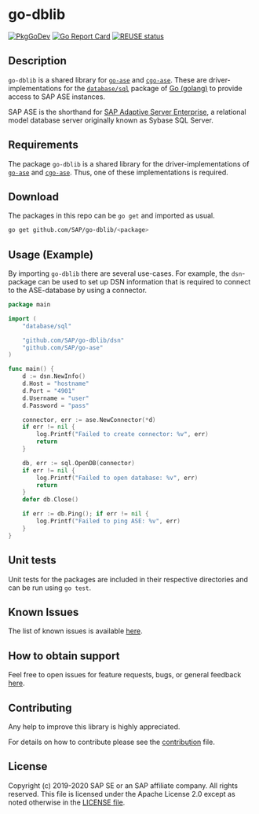 <!--
SPDX-FileCopyrightText: 2020 SAP SE

SPDX-License-Identifier: Apache-2.0
-->

# go-dblib

[![PkgGoDev](https://pkg.go.dev/badge/github.com/SAP/go-dblib)](https://pkg.go.dev/github.com/SAP/go-dblib)
[![Go Report Card](https://goreportcard.com/badge/github.com/SAP/go-dblib)](https://goreportcard.com/report/github.com/SAP/go-dblib)
[![REUSE
status](https://api.reuse.software/badge/github.com/SAP/go-dblib)](https://api.reuse.software/info/github.com/SAP/go-dblib)

## Description

`go-dblib` is a shared library for [`go-ase`][purego] and
[`cgo-ase`][cgo]. These are driver-implementations for the
[`database/sql`][pkg-database-sql] package of [Go (golang)][go] to
provide access to SAP ASE instances.

SAP ASE is the shorthand for [SAP Adaptive Server Enterprise][sap-ase],
a relational model database server originally known as Sybase SQL
Server.

## Requirements

The package `go-dblib` is a shared library for the
driver-implementations of [`go-ase`][purego] and [`cgo-ase`][cgo]. Thus, one of
these implementations is required.

## Download

The packages in this repo can be `go get` and imported as usual.

```sh
go get github.com/SAP/go-dblib/<package>
```

## Usage (Example)

By importing `go-dblib` there are several use-cases. For example, the
`dsn`-package can be used to set up DSN information that is required to
connect to the ASE-database by using a connector.

```go
package main

import (
    "database/sql"

    "github.com/SAP/go-dblib/dsn"
    "github.com/SAP/go-ase"
)

func main() {
    d := dsn.NewInfo()
    d.Host = "hostname"
    d.Port = "4901"
    d.Username = "user"
    d.Password = "pass"

    connector, err := ase.NewConnector(*d)
    if err != nil {
        log.Printf("Failed to create connector: %v", err)
        return
    }

    db, err := sql.OpenDB(connector)
    if err != nil {
        log.Printf("Failed to open database: %v", err)
        return
    }
    defer db.Close()

    if err := db.Ping(); if err != nil {
        log.Printf("Failed to ping ASE: %v", err)
    }
}
```

## Unit tests

Unit tests for the packages are included in their respective directories
and can be run using `go test`.

## Known Issues

The list of known issues is available [here][issues].

## How to obtain support

Feel free to open issues for feature requests, bugs, or general feedback [here][issues].

## Contributing

Any help to improve this library is highly appreciated.

For details on how to contribute please see the [contribution](CONTRIBUTING.md) file.

## License

Copyright (c) 2019-2020 SAP SE or an SAP affiliate company. All rights reserved.
This file is licensed under the Apache License 2.0 except as noted otherwise in the [LICENSE file](LICENSES).

[cgo]: https://github.com/SAP/cgo-ase
[go]: https://golang.org/
[issues]: https://github.com/SAP/go-dblib/issues
[pkg-database-sql]: https://golang.org/pkg/database/sql
[purego]: https://github.com/SAP/go-ase
[sap-ase]: https://www.sap.com/products/sybase-ase.html
